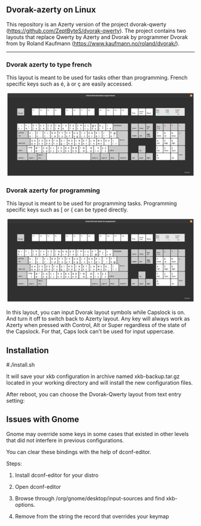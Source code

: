 Dvorak-azerty on Linux
------

This repository is an Azerty version of the project dvorak-qwerty (https://github.com/ZeptByteS/dvorak-qwerty).
The project contains two layouts that replace Qwerty by Azerty and Dvorak by programmer Dvorak from by Roland Kaufmann (https://www.kaufmann.no/roland/dvorak/).

------

### Dvorak azerty to type french

This layout is meant to be used for tasks other than programming. French specific keys such as é, à or ç are easily accessed.

![](https://github.com/Shulk97/dvorak-azerty/blob/main/dvorak-azerty-french.png)

### Dvorak azerty for programming

This layout is meant to be used for programming tasks. Programming specific keys such as [ or { can be typed directly.

![](https://github.com/Shulk97/dvorak-azerty/blob/main/dvorak-azerty-programmer.png)

In this layout, you can input Dvorak layout symbols while Capslock is on. And turn it off to switch back to Azerty layout.  Any key will always work as Azerty when pressed with Control, Alt or Super regardless of the state of the Capslock. For that, Caps lock can't be used for input uppercase.  

Installation
------

\#./install.sh

It will save your xkb configuration in archive named xkb-backup.tar.gz located in your working directory and will install the new configuration files.

After reboot, you can choose the Dvorak-Qwerty layout from text entry setting:




Issues with Gnome
------

Gnome may override some keys in some cases that existed in other levels that did not interfere in previous configurations.

You can clear these bindings with the help of dconf-editor.

Steps:

1. Install dconf-editor for your distro

2. Open dconf-editor

3. Browse through /org/gnome/desktop/input-sources and find xkb-options.

4. Remove from the string the record that overrides your keymap
